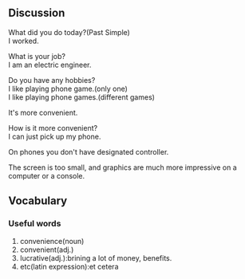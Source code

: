 ## Discussion
What did you do today?(Past Simple)  
I worked.  

What is your job?  
I am an electric engineer.  

Do you have any hobbies?  
I like playing phone game.(only one)  
I like playing phone games.(different games)  

It's more convenient.  


How is it more convenient?  
I can just pick up my phone.  

On phones you don't have designated controller.  

The screen is too small, and graphics are much more impressive on a computer or a console.  




## Vocabulary
### Useful words
1. convenience(noun)
1. convenient(adj.)
1. lucrative(adj.):brining a lot of money, benefits.  
1. etc(latin expression):et cetera
